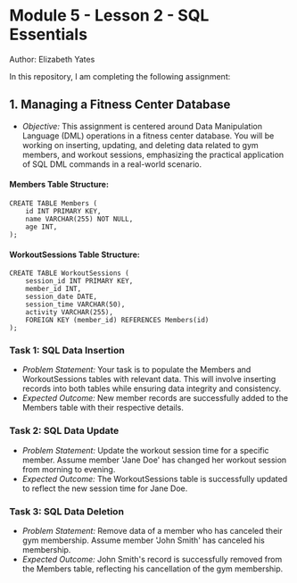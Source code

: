 # Module 5 - Lesson 2 - SQL Essentials
Author: Elizabeth Yates

In this repository, I am completing the following assignment: 

## 1. Managing a Fitness Center Database

- *Objective:* This assignment is centered around Data Manipulation Language (DML) operations in a fitness center database. You will be working on inserting, updating, and deleting data related to gym members, and workout sessions, emphasizing the practical application of SQL DML commands in a real-world scenario.

#### Members Table Structure:

    CREATE TABLE Members (
        id INT PRIMARY KEY,
        name VARCHAR(255) NOT NULL,
        age INT,
    );

#### WorkoutSessions Table Structure:

    CREATE TABLE WorkoutSessions (
        session_id INT PRIMARY KEY,
        member_id INT,
        session_date DATE,
        session_time VARCHAR(50),
        activity VARCHAR(255),
        FOREIGN KEY (member_id) REFERENCES Members(id)
    );

### Task 1: SQL Data Insertion

- *Problem Statement:* Your task is to populate the Members and WorkoutSessions tables with relevant data. This will involve inserting records into both tables while ensuring data integrity and consistency.
- *Expected Outcome:* New member records are successfully added to the Members table with their respective details.

### Task 2: SQL Data Update

- *Problem Statement:* Update the workout session time for a specific member. Assume member 'Jane Doe' has changed her workout session from morning to evening.
- *Expected Outcome:* The WorkoutSessions table is successfully updated to reflect the new session time for Jane Doe.

### Task 3: SQL Data Deletion

- *Problem Statement:* Remove data of a member who has canceled their gym membership. Assume member 'John Smith' has canceled his membership.
- *Expected Outcome:* John Smith's record is successfully removed from the Members table, reflecting his cancellation of the gym membership.